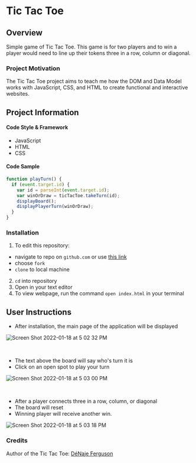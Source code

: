 # Tic Tac Toe

## Overview

Simple game of Tic Tac Toe. This game is for two players and to win a player would need to line up their tokens three in a row, column or diagonal.


### Project Motivation

The Tic Tac Toe project aims to teach me how the DOM and Data Model works with JavaScript, CSS, and HTML to create functional and interactive websites.


## Project Information
#### Code Style & Framework
* JavaScript
* HTML
* CSS

#### Code Sample

```javascript
function playTurn() {
  if (event.target.id) {
    var id = parseInt(event.target.id);
    var winOrDraw = ticTacToe.takeTurn(id);
    displayBoard();
    displayPlayerTurn(winOrDraw);
  }
}
```

### Installation

1. To edit this repository:
  * navigate to repo on `github.com` or use [this link](https://github.com/Romeslayer/ticTacToe)
  * choose `fork`
  * `clone` to local machine
2. `cd` into repository
3. Open in your text editor
4. To view webpage, run the command `open index.html` in your terminal

## User Instructions

* After installation, the main page of the application will be displayed

![Screen Shot 2022-01-18 at 5 02 32 PM](https://user-images.githubusercontent.com/20838033/150039167-53cb1063-327d-4864-a900-09c0904ea205.png)



&nbsp;
* The text above the board will say who's turn it is
* Click on an open spot to play your turn

![Screen Shot 2022-01-18 at 5 03 00 PM](https://user-images.githubusercontent.com/20838033/150039402-2c1a6bac-0036-4b82-81f5-a24f7ffc55e1.png)


&nbsp;
* After a player connects three in a row, column, or diagonal
* The board will reset
* Winning player will receive another win.


![Screen Shot 2022-01-18 at 5 03 18 PM](https://user-images.githubusercontent.com/20838033/150039598-c8bd87d5-9c42-49ca-b0a0-a0269eeb1adc.png)

### Credits

Author of the Tic Tac Toe:  [DéNaje Ferguson](https://github.com/Romeslayer/)

